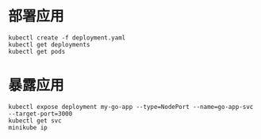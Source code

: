 # 部署应用
```shell
kubectl create -f deployment.yaml
kubectl get deployments
kubectl get pods
```

# 暴露应用
```shell
kubectl expose deployment my-go-app --type=NodePort --name=go-app-svc --target-port=3000 
kubectl get svc
minikube ip
```